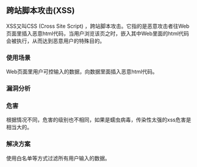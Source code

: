 ## 跨站脚本攻击(XSS)
XSS又叫CSS  (Cross Site Script) ，跨站脚本攻击。它指的是恶意攻击者往Web页面里插入恶意html代码，当用户浏览该页之时，嵌入其中Web里面的html代码会被执行，从而达到恶意用户的特殊目的。

### 使用场景
Web页面里用户可控输入的数据，向数据里面插入恶意html代码。

### 漏洞分析

### 危害
根据情况不同，危害的级别也不相同，如果是蠕虫病毒，传染性太强的xss危害是相当大的。

### 解决方案
使用白名单等方式过滤所有用户输入的数据。